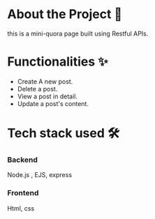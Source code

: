 # About the Project 📜
this is a mini-quora page built using Restful APIs.

# Functionalities ✨
- Create A new post.
- Delete a post.
- View a post in detail.
- Update a post's content.

# Tech stack used 🛠️
### Backend
Node.js , EJS, express
### Frontend 
Html, css 


